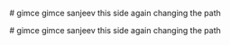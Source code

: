<p># gimce gimce sanjeev this side again changing the path&nbsp;</p>

<p># gimce gimce sanjeev this side again changing the path&nbsp;</p>